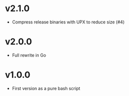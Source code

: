 # v2.1.0

- Compress release binaries with UPX to reduce size (#4)

# v2.0.0

- Full rewrite in Go

# v1.0.0

- First version as a pure bash script